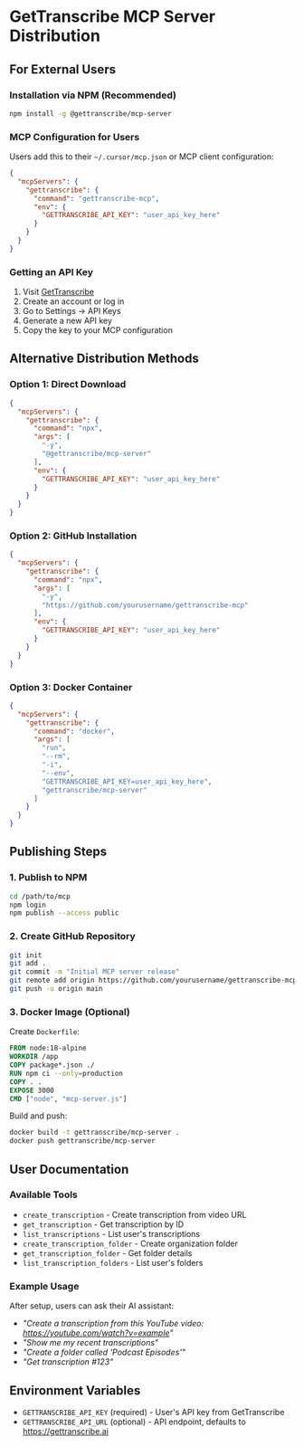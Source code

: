 # GetTranscribe MCP Server Distribution

## For External Users

### Installation via NPM (Recommended)

```bash
npm install -g @gettranscribe/mcp-server
```

### MCP Configuration for Users

Users add this to their `~/.cursor/mcp.json` or MCP client configuration:

```json
{
  "mcpServers": {
    "gettranscribe": {
      "command": "gettranscribe-mcp",
      "env": {
        "GETTRANSCRIBE_API_KEY": "user_api_key_here"
      }
    }
  }
}
```

### Getting an API Key

1. Visit [GetTranscribe](https://gettranscribe.ai)
2. Create an account or log in
3. Go to Settings → API Keys
4. Generate a new API key
5. Copy the key to your MCP configuration

## Alternative Distribution Methods

### Option 1: Direct Download
```json
{
  "mcpServers": {
    "gettranscribe": {
      "command": "npx",
      "args": [
        "-y",
        "@gettranscribe/mcp-server"
      ],
      "env": {
        "GETTRANSCRIBE_API_KEY": "user_api_key_here"
      }
    }
  }
}
```

### Option 2: GitHub Installation
```json
{
  "mcpServers": {
    "gettranscribe": {
      "command": "npx",
      "args": [
        "-y",
        "https://github.com/yourusername/gettranscribe-mcp"
      ],
      "env": {
        "GETTRANSCRIBE_API_KEY": "user_api_key_here"
      }
    }
  }
}
```

### Option 3: Docker Container
```json
{
  "mcpServers": {
    "gettranscribe": {
      "command": "docker",
      "args": [
        "run",
        "--rm",
        "-i",
        "--env",
        "GETTRANSCRIBE_API_KEY=user_api_key_here",
        "gettranscribe/mcp-server"
      ]
    }
  }
}
```

## Publishing Steps

### 1. Publish to NPM

```bash
cd /path/to/mcp
npm login
npm publish --access public
```

### 2. Create GitHub Repository

```bash
git init
git add .
git commit -m "Initial MCP server release"
git remote add origin https://github.com/yourusername/gettranscribe-mcp.git
git push -u origin main
```

### 3. Docker Image (Optional)

Create `Dockerfile`:
```dockerfile
FROM node:18-alpine
WORKDIR /app
COPY package*.json ./
RUN npm ci --only=production
COPY . .
EXPOSE 3000
CMD ["node", "mcp-server.js"]
```

Build and push:
```bash
docker build -t gettranscribe/mcp-server .
docker push gettranscribe/mcp-server
```

## User Documentation

### Available Tools

- `create_transcription` - Create transcription from video URL
- `get_transcription` - Get transcription by ID  
- `list_transcriptions` - List user's transcriptions
- `create_transcription_folder` - Create organization folder
- `get_transcription_folder` - Get folder details
- `list_transcription_folders` - List user's folders

### Example Usage

After setup, users can ask their AI assistant:

- *"Create a transcription from this YouTube video: https://youtube.com/watch?v=example"*
- *"Show me my recent transcriptions"*
- *"Create a folder called 'Podcast Episodes'"*
- *"Get transcription #123"*

## Environment Variables

- `GETTRANSCRIBE_API_KEY` (required) - User's API key from GetTranscribe
- `GETTRANSCRIBE_API_URL` (optional) - API endpoint, defaults to https://gettranscribe.ai
